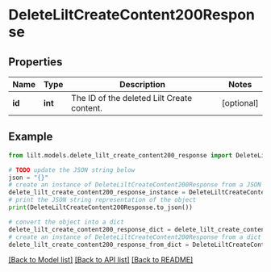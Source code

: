 # DeleteLiltCreateContent200Response


## Properties

Name | Type | Description | Notes
------------ | ------------- | ------------- | -------------
**id** | **int** | The ID of the deleted Lilt Create content. | [optional] 

## Example

```python
from lilt.models.delete_lilt_create_content200_response import DeleteLiltCreateContent200Response

# TODO update the JSON string below
json = "{}"
# create an instance of DeleteLiltCreateContent200Response from a JSON string
delete_lilt_create_content200_response_instance = DeleteLiltCreateContent200Response.from_json(json)
# print the JSON string representation of the object
print(DeleteLiltCreateContent200Response.to_json())

# convert the object into a dict
delete_lilt_create_content200_response_dict = delete_lilt_create_content200_response_instance.to_dict()
# create an instance of DeleteLiltCreateContent200Response from a dict
delete_lilt_create_content200_response_from_dict = DeleteLiltCreateContent200Response.from_dict(delete_lilt_create_content200_response_dict)
```
[[Back to Model list]](../README.md#documentation-for-models) [[Back to API list]](../README.md#documentation-for-api-endpoints) [[Back to README]](../README.md)


